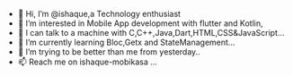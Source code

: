 - 👋 Hi, I’m @ishaque,a Technology enthusiast
- 👀 I’m interested in Mobile App development with flutter and Kotlin,
- 👀 I can talk to a machine with C,C++,Java,Dart,HTML,CSS&JavaScript...
- 🌱 I’m currently learning Bloc,Getx and StateManagement...
- 💞️ I’m trying to be better than me from yesterday..
- 📫 Reach me on ishaque-mobikasa ...

<!---
ishaque-mobikasa/ishaque-mobikasa is a ✨ special ✨ repository because its `README.md` (this file) appears on your GitHub profile.
You can click the Preview link to take a look at your changes.
--->
